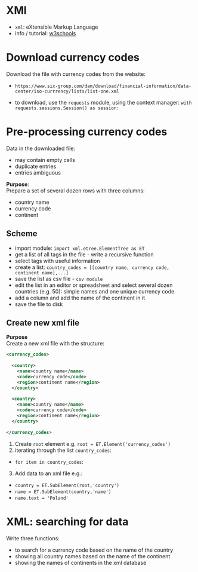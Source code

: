# XMl
  
 - `xml`: eXtensible Markup Language  
 - info / tutorial: [w3schools](https://www.w3schools.com/xml/xml_whatis.asp)  
  
# Download currency codes  
  
Download the file with currency codes from the website:   
 - `https://www.six-group.com/dam/download/financial-information/data-center/iso-currrency/lists/list-one.xml`  
  
 - to download, use the `requests` module, using the context manager: `with requests.sessions.Session() as session:`  
  
  
# Pre-processing currency codes  
  
Data in the downloaded file:    
 - may contain empty cells    
 - duplicate entries    
 - entries ambiguous    
  
  
**Purpose**:    
Prepare a set of several dozen rows with three columns:    
 - country name    
 - currency code    
 - continent    
  
## Scheme  
   
 - import module: `import xml.etree.ElementTree as ET`  
 - get a list of all tags in the file - write a recursive function  
 - select tags with useful information   
 - create a list: `country_codes = [[country name, currency code, continent name],...]`  
 - save the list as csv file - `csv module`  
 - edit the list in an editor or spreadsheet and select several dozen countries (e.g. 50): simple names and one unique currency code  
 - add a column and add the name of the continent in it  
 - save the file to disk  
  
  
## Create new xml file  
  
**Purpose**  
Create a new xml file with the structure:  
  
```xml  
<currency_codes>  
  
  <country>  
    <name>country name</name>  
    <code>currency code</code>  
    <region>continent name</region>  
  </country>  
  
  <country>  
    <name>country name</name>  
    <code>currency code</code>  
    <region>continent name</region>  
  </country>  
  
</currency_codes>  
```  
  
  
 1. Create `root` element e.g. `root = ET.Element('currency_codes')`  
 2. iterating through the list `country_codes`:  
  - `for item in country_codes`:  
  
 3. Add data to an xml file e.g.:  
  - `country = ET.SubElement(root,'country')`  
  - `name = ET.SubElement(country,'name')`  
  - `name.text = 'Poland'`  
  
  
# XML: searching for data  
  
Write three functions:  
  
 - to search for a currency code based on the name of the country  
 - showing all country names based on the name of the continent  
 - showing the names of continents in the xml database  
  
  
  
  
